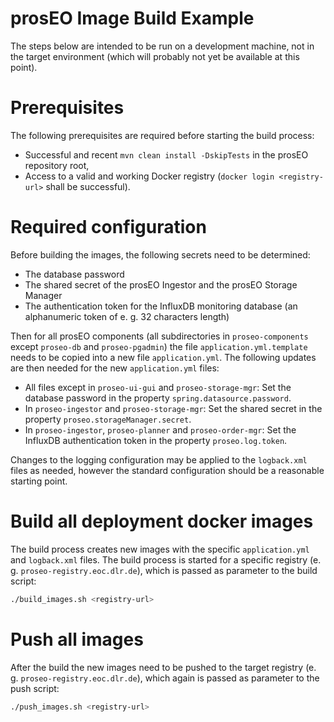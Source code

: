 prosEO Image Build Example
==========================

The steps below are intended to be run on a development machine, not in the target environment (which will probably not yet be
available at this point).


# Prerequisites

The following prerequisites are required before starting the build process:
- Successful and recent `mvn clean install -DskipTests` in the prosEO repository root,
- Access to a valid and working Docker registry (`docker login <registry-url>` shall be successful).


# Required configuration

Before building the images, the following secrets need to be determined:
- The database password
- The shared secret of the prosEO Ingestor and the prosEO Storage Manager
- The authentication token for the InfluxDB monitoring database (an alphanumeric token of e. g. 32 characters length)

Then for all prosEO components (all subdirectories in `proseo-components` except `proseo-db` and `proseo-pgadmin`)
the file `application.yml.template` needs to be copied into a new file `application.yml`. The following updates are then needed
for the new `application.yml` files:
- All files except in `proseo-ui-gui` and `proseo-storage-mgr`: Set the database password in the property `spring.datasource.password`.
- In `proseo-ingestor` and `proseo-storage-mgr`: Set the shared secret in the property `proseo.storageManager.secret`.
- In `proseo-ingestor`, `proseo-planner` and `proseo-order-mgr`: Set the InfluxDB authentication token in the property `proseo.log.token`.

Changes to the logging configuration may be applied to the `logback.xml` files as needed, however the standard configuration
should be a reasonable starting point.


# Build all deployment docker images

The build process creates new images with the specific `application.yml` and `logback.xml` files. The build process is started
for a specific registry (e. g. `proseo-registry.eoc.dlr.de`), which is passed as parameter to the build script:
```sh
./build_images.sh <registry-url>
```

# Push all images

After the build the new images need to be pushed to the target registry (e. g. `proseo-registry.eoc.dlr.de`),
which again is passed as parameter to the push script:
```sh
./push_images.sh <registry-url>
```
